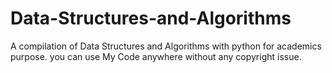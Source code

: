 # Data-Structures-and-Algorithms
A compilation of Data Structures and Algorithms with python for academics purpose. you can use My Code anywhere without any copyright issue.

